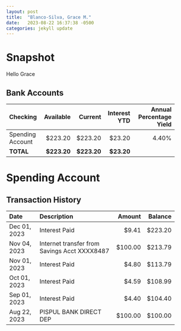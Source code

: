 ```yaml
---
layout: post
title:  "Blanco-Silva, Grace M."
date:   2023-08-22 16:37:38 -0500
categories: jekyll update
---
```


<style type="text/css" media="screen">
  table {
    width: 90%;
  }
</style>


# Snapshot

Hello Grace

## Bank Accounts

| Checking         | Available    | Current     | Interest YTD | Annual Percentage Yield |
| :-------         | --------:    | ------:     | -----------: | ----------------------: |
| Spending Account |      $223.20 |     $223.20 |       $23.20 |                   4.40% |
| **TOTAL**        |  **$223.20** | **$223.20** |   **$23.20** |                         |


# Spending Account

## Transaction History

| Date         | Description                                  | Amount  | Balance |
| :---         | :--------------------                        | ------: | ------: |
| Dec 01, 2023 |                                Interest Paid |   $9.41 | $223.20 |
| Nov 04, 2023 | Internet transfer from Savings Acct XXXX8487 | $100.00 | $213.79 |
| Nov 01, 2023 |                                Interest Paid |   $4.80 | $113.79 |
| Oct 01, 2023 |                                Interest Paid |   $4.59 | $108.99 |
| Sep 01, 2023 |                                Interest Paid |   $4.40 | $104.40 |
| Aug 22, 2023 |                       PISPUL BANK DIRECT DEP | $100.00 | $100.00 |
